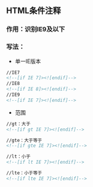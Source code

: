 ## HTML条件注释

### 作用：识别IE9及以下

### 写法：

* 单一IE版本

```markdown
//IE7
<!--[if IE 7]><![endif]-->
//IE8
<!--[if IE 8]><![endif]-->
//IE9
<!--[if IE 7]><![endif]-->
```

* 范围

```markdown
//gt：大于
<!--[if gt IE 7]><![endif]-->

//gte：大于等于
<!--[if gte IE 7]><![endif]-->

//lt：小于
<!--[if lt IE 7]><![endif]-->

//lte：小于等于
<!--[if lte IE 7]><![endif]-->
```



